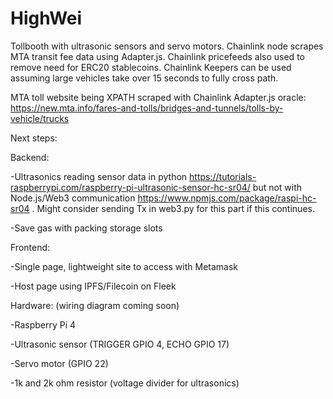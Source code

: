 # HighWei

Tollbooth with ultrasonic sensors and servo motors. Chainlink node scrapes MTA transit fee data using Adapter.js.
Chainlink pricefeeds also used to remove need for ERC20 stablecoins. Chainlink Keepers can be used assuming large vehicles take over 15 seconds to fully cross path.

MTA toll website being XPATH scraped with Chainlink Adapter.js oracle: https://new.mta.info/fares-and-tolls/bridges-and-tunnels/tolls-by-vehicle/trucks

Next steps: 

Backend:

-Ultrasonics reading sensor data in python https://tutorials-raspberrypi.com/raspberry-pi-ultrasonic-sensor-hc-sr04/ but not with Node.js/Web3 communication https://www.npmjs.com/package/raspi-hc-sr04 . Might consider sending Tx in web3.py for this part if this continues.

-Save gas with packing storage slots

Frontend: 

-Single page, lightweight site to access with Metamask

-Host page using IPFS/Filecoin on Fleek

Hardware: (wiring diagram coming soon)

-Raspberry Pi 4

-Ultrasonic sensor (TRIGGER GPIO 4, ECHO GPIO 17)

-Servo motor (GPIO 22)

-1k and 2k ohm resistor (voltage divider for ultrasonics)
